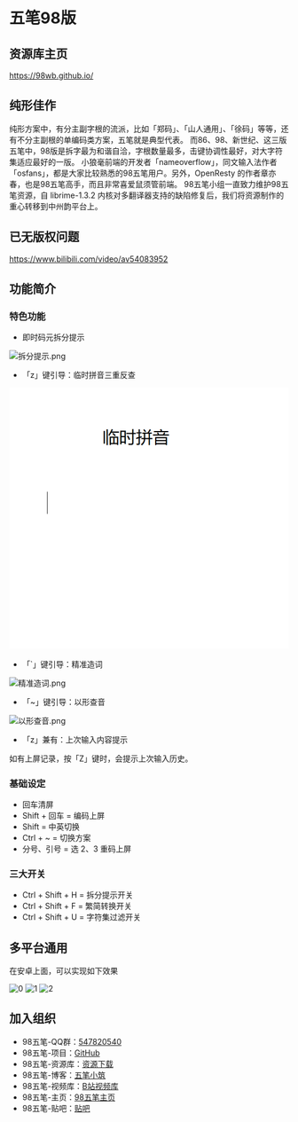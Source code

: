 # 五笔98版


## 资源库主页

https://98wb.github.io/

## 纯形佳作

纯形方案中，有分主副字根的流派，比如「郑码」、「山人通用」、「徐码」等等，还有不分主副根的单编码类方案，五笔就是典型代表。
而86、98、新世纪、这三版五笔中，98版是拆字最为和谐自洽，字根数量最多，击键协调性最好，对大字符集适应最好的一版。
小狼毫前端的开发者「nameoverflow」，同文输入法作者「osfans」，都是大家比较熟悉的98五笔用户。另外，OpenResty 的作者章亦春，也是98五笔高手，而且非常喜爱鼠须管前端。
98五笔小组一直致力维护98五笔资源，自 librime-1.3.2 内核对多翻译器支持的缺陷修复后，我们将资源制作的重心转移到中州韵平台上。

## 已无版权问题

https://www.bilibili.com/video/av54083952


## 功能简介

### 特色功能

*  即时码元拆分提示 

![拆分提示.png](https://raw.githubusercontent.com/yanhuacuo/98wubi/master/linux/%E6%8B%86%E5%88%86%E6%8F%90%E7%A4%BA.gif)

* 「z」键引导：临时拼音三重反查

![三反查.png](https://raw.githubusercontent.com/omgredfog/98wubi/master/linux/11.gif)

* 「`」键引导：精准造词

![精准造词.png](https://raw.githubusercontent.com/yanhuacuo/98wubi/master/linux/%E7%B2%BE%E5%87%86%E9%80%A0%E8%AF%8D.gif)

* 「~」键引导：以形查音

![以形查音.png](https://raw.githubusercontent.com/yanhuacuo/98wubi/master/linux/%E4%BB%A5%E5%BD%A2%E6%9F%A5%E9%9F%B3.gif)

* 「z」兼有：上次输入内容提示

如有上屏记录，按「Z」键时，会提示上次输入历史。

### 基础设定

* 回车清屏
* Shift + 回车 = 编码上屏
* Shift = 中英切换
* Ctrl + ~ = 切换方案
* 分号、引号 = 选 2、3 重码上屏

### 三大开关

* Ctrl + Shift + H = 拆分提示开关
* Ctrl + Shift + F = 繁简转换开关
* Ctrl + Shift + U = 字符集过滤开关

## 多平台通用

在安卓上面，可以实现如下效果

![0](https://raw.githubusercontent.com/yanhuacuo/98wubi/master/linux/0.png)
![1](https://raw.githubusercontent.com/yanhuacuo/98wubi/master/linux/2.png)
![2](https://raw.githubusercontent.com/yanhuacuo/98wubi/master/linux/%E6%89%93%E5%AD%97%E7%A4%BA%E6%84%8F.png)


## 加入组织

<div class="content">
<ul>
<li>98五笔-QQ群：<a href="//shang.qq.com/wpa/qunwpa?idkey=26ae7c9099c6f37a78e0501329e179da09820470312195252a6927c565fcb995">547820540</a></li>
<li>98五笔-项目：<a href="https://github.com/yanhuacuo/98wubi-tables">GitHub</a></li>
<li>98五笔-资源库：<a href="https://wb98.gitee.io/">资源下载</a></li>
<li>98五笔-博客：<a href="https://wubi98.gitee.io/">五笔小筑</a></li>
<li>98五笔-视频库：<a href="https://space.bilibili.com/13979976">B站视频库</a></li>
<li>98五笔-主页：<a href="http://www.98wubi.com/">98五笔主页</a></li>
<li>98五笔-贴吧：<a href="http://tieba.baidu.com/f?kw=98%E4%BA%94%E7%AC%94&ie=utf-8&tab=main">贴吧</a></li>
</ul>
</div>



